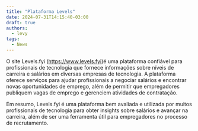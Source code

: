 ```yaml
---
title: "Plataforma Levels"
date: 2024-07-31T14:15:40-03:00
draft: true
authors:
  - levy
tags:
  - News 
---
```


O site Levels.fyi (https://www.levels.fyi)é uma plataforma confiável para profissionais de tecnologia que fornece informações sobre níveis de carreira e salários em diversas empresas de tecnologia. A plataforma oferece serviços para ajudar profissionais a negociar salários e encontrar novas oportunidades de emprego, além de permitir que empregadores publiquem vagas de emprego e gerenciem atividades de contratação.

Em resumo, Levels.fyi é uma plataforma bem avaliada e utilizada por muitos profissionais de tecnologia para obter insights sobre salários e avançar na carreira, além de ser uma ferramenta útil para empregadores no processo de recrutamento.
